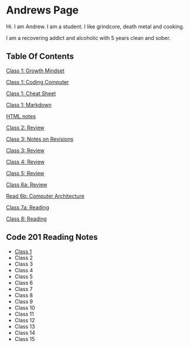 # Andrews Page

Hi. I am Andrew. I am a student. I like grindcore, death metal and cooking.

I am a recovering addict and alcoholic with 5 years clean and sober.

## Table Of Contents
[Class 1: Growth Mindset](growthmindset.md)

[Class 1: Coding Computer](codingcomputer.md)

[Class 1: Cheat Sheet](cheatsheet.md)

[Class 1: Markdown](read_01.md)

[HTML notes](html.md)

[Class 2: Review](class2_review.md)

[Class 3: Notes on Revisions](revisions.md)

[Class 3: Review](class3_review.md)

[Class 4: Review](Class_4_Review.md)

[Class 5: Review](read_05_CSS.md)

[Class 6a: Review](Read_6a.md)

[Read 6b: Computer Architecture](Read_6b.md)

[Class 7a: Reading](Read7.md)

[Class 8: Reading](read_08.md)

## Code 201 Reading Notes

- [Class 1](201-class1.md)
- Class 2
- Class 3
- Class 4
- Class 5
- Class 6
- Class 7
- Class 8
- Class 9
- Class 10
- Class 11
- Class 12
- Class 13
- Class 14
- Class 15